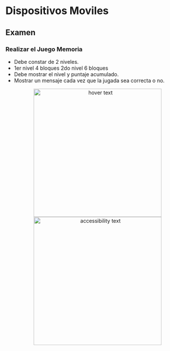 # Dispositivos Moviles
## Examen
### Realizar el Juego Memoria

- Debe constar de 2 niveles.
- 1er nivel 4 bloques  2do nivel 6 bloques 
- Debe mostrar el nivel y puntaje acumulado.
- Mostrar un mensaje cada vez  que la jugada sea correcta o no.

<p align="center">
  <img src="your_relative_path_here" width="350" title="hover text">
  <img src="your_relative_path_here_number_2_large_name" width="350" alt="accessibility text">
</p>
